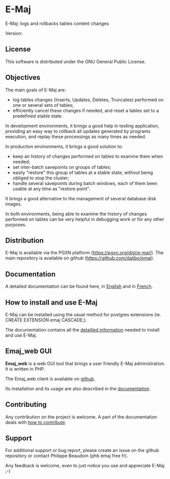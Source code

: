 E-Maj
=====

E-Maj: logs and rollbacks tables content changes

Version: <devel>


License
-------

This software is distributed under the GNU General Public License.


Objectives
----------

The main goals of E-Maj are:

 * log tables changes (Inserts, Updates, Deletes, Truncates) performed on one or several sets of tables;
 * efficiently cancel these changes if needed, and reset a tables set to a predefined stable state.

In development environments, it brings a good help in testing application, providing an easy way to rollback all updates generated by programs execution, and replay these processings as many times as needed.

In production environments, it brings a good solution to:

 * keep an history of changes performed on tables to examine them when needed;
 * set inter-batch savepoints on groups of tables;
 * easily "restore" this group of tables at a stable state, without being obliged to stop the cluster;
 * handle several savepoints during batch windows, each of them been usable at any time as "restore point".

It brings a good alternative to the management of several database disk images.

In both environments, being able to examine the history of changes performed on tables can be very helpful in debugging work or for any other purposes.


Distribution
------------

E-Maj is available via the PGXN platform (https://pgxn.org/dist/e-maj/). The main repository is available on github (https://github.com/dalibo/emaj).


Documentation
-------------

A detailed documentation can be found here, in [English](https://emaj.readthedocs.io/en/latest/) and in [French](https://emaj.readthedocs.io/fr/latest/).


How to install and use E-Maj
----------------------------

E-Maj can be installed using the usual method for postgres extensions (ie. CREATE EXTENSION emaj CASCADE;).

The documentation contains all the [detailled information](https://emaj.readthedocs.io/en/latest/install.html) needed to install and use E-Maj.


Emaj_web GUI
------------

**Emaj_web** is a web GUI tool that brings a user friendly E-Maj administration. It is written in PHP.

The Emaj_web client is available on [github](https://github.com/dalibo/emaj_web).

Its installation and its usage are also described in the [documentation](https://emaj.readthedocs.io/en/latest/webOverview.html).


Contributing
------------

Any contribution on the project is welcome. A part of the documentation deals with [how to contribute](https://emaj.readthedocs.io/en/latest/contributing.html).


Support
-------

For additional support or bug report, please create an issue on the github repository or contact Philippe Beaudoin (phb <dot> emaj <at> free <dot> fr).

Any feedback is welcome, even to just notice you use and appreciate E-Maj ;-)
